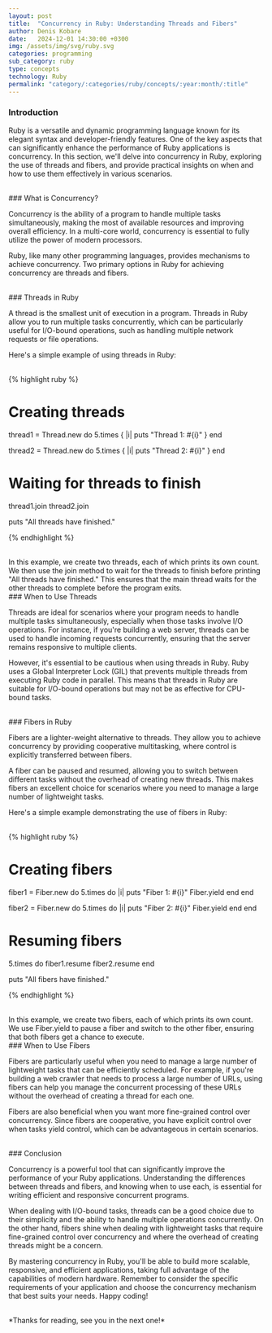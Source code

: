 ```yaml
---
layout: post
title:  "Concurrency in Ruby: Understanding Threads and Fibers"
author: Denis Kobare
date:   2024-12-01 14:30:00 +0300
img: /assets/img/svg/ruby.svg
categories: programming
sub_category: ruby
type: concepts
technology: Ruby
permalink: "category/:categories/ruby/concepts/:year:month/:title"
---
```



### Introduction

Ruby is a versatile and dynamic programming language known for its elegant 
syntax and developer-friendly features. One of the key aspects that can 
significantly enhance the performance of Ruby applications is concurrency. In 
this section, we'll delve into concurrency in Ruby, exploring the use of threads 
and fibers, and provide practical insights on when and how to use them 
effectively in various scenarios.



<br>
### What is Concurrency?

Concurrency is the ability of a program to handle multiple tasks simultaneously, 
making the most of available resources and improving overall efficiency. In a 
multi-core world, concurrency is essential to fully utilize the power of modern 
processors.

Ruby, like many other programming languages, provides mechanisms to achieve 
concurrency. Two primary options in Ruby for achieving concurrency are threads 
and fibers.



<br>
### Threads in Ruby

A thread is the smallest unit of execution in a program. Threads in Ruby allow 
you to run multiple tasks concurrently, which can be particularly useful for 
I/O-bound operations, such as handling multiple network requests or file 
operations.


Here's a simple example of using threads in Ruby:

<br>
{% highlight ruby %}

# Creating threads
thread1 = Thread.new do
  5.times { |i| puts "Thread 1: #{i}" }
end

thread2 = Thread.new do
  5.times { |i| puts "Thread 2: #{i}" }
end

# Waiting for threads to finish
thread1.join
thread2.join

puts "All threads have finished."

{% endhighlight %}


<br>
In this example, we create two threads, each of which prints its own count. We 
then use the join method to wait for the threads to finish before printing "All 
threads have finished." This ensures that the main thread waits for the other 
threads to complete before the program exits.



<br>
### When to Use Threads

Threads are ideal for scenarios where your program needs to handle multiple 
tasks simultaneously, especially when those tasks involve I/O operations. For 
instance, if you're building a web server, threads can be used to handle 
incoming requests concurrently, ensuring that the server remains responsive to 
multiple clients.

However, it's essential to be cautious when using threads in Ruby. Ruby uses a 
Global Interpreter Lock (GIL) that prevents multiple threads from executing Ruby 
code in parallel. This means that threads in Ruby are suitable for I/O-bound 
operations but may not be as effective for CPU-bound tasks.



<br>
### Fibers in Ruby

Fibers are a lighter-weight alternative to threads. They allow you to achieve 
concurrency by providing cooperative multitasking, where control is explicitly 
transferred between fibers.

A fiber can be paused and resumed, allowing you to switch between different 
tasks without the overhead of creating new threads. This makes fibers an 
excellent choice for scenarios where you need to manage a large number of 
lightweight tasks.

Here's a simple example demonstrating the use of fibers in Ruby:

<br>
{% highlight ruby %}

# Creating fibers
fiber1 = Fiber.new do
  5.times do |i|
    puts "Fiber 1: #{i}"
    Fiber.yield
  end
end

fiber2 = Fiber.new do
  5.times do |i|
    puts "Fiber 2: #{i}"
    Fiber.yield
  end
end

# Resuming fibers
5.times do
  fiber1.resume
  fiber2.resume
end

puts "All fibers have finished."

{% endhighlight %}


<br>
In this example, we create two fibers, each of which prints its own count. We 
use Fiber.yield to pause a fiber and switch to the other fiber, ensuring that 
both fibers get a chance to execute.



<br>
### When to Use Fibers

Fibers are particularly useful when you need to manage a large number of 
lightweight tasks that can be efficiently scheduled. For example, if you're 
building a web crawler that needs to process a large number of URLs, using 
fibers can help you manage the concurrent processing of these URLs without the 
overhead of creating a thread for each one.

Fibers are also beneficial when you want more fine-grained control over 
concurrency. Since fibers are cooperative, you have explicit control over when 
tasks yield control, which can be advantageous in certain scenarios.



<br>
### Conclusion

Concurrency is a powerful tool that can significantly improve the performance of 
your Ruby applications. Understanding the differences between threads and fibers, 
and knowing when to use each, is essential for writing efficient and responsive 
concurrent programs.

When dealing with I/O-bound tasks, threads can be a good choice due to their 
simplicity and the ability to handle multiple operations concurrently. On the 
other hand, fibers shine when dealing with lightweight tasks that require 
fine-grained control over concurrency and where the overhead of creating threads 
might be a concern.

By mastering concurrency in Ruby, you'll be able to build more scalable, 
responsive, and efficient applications, taking full advantage of the 
capabilities of modern hardware. Remember to consider the specific requirements 
of your application and choose the concurrency mechanism that best suits your 
needs. Happy coding!



<br>
*Thanks for reading, see you in the next one!*
